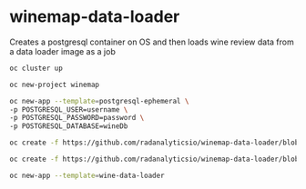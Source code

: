 # winemap-data-loader
Creates a postgresql container on OS and then loads wine review data from a data loader image as a job


```sh
oc cluster up

oc new-project winemap

oc new-app --template=postgresql-ephemeral \
-p POSTGRESQL_USER=username \
-p POSTGRESQL_PASSWORD=password \
-p POSTGRESQL_DATABASE=wineDb
```

```sh
oc create -f https://github.com/radanalyticsio/winemap-data-loader/blob/master/wine-data-loader.yaml

oc create -f https://github.com/radanalyticsio/winemap-data-loader/blob/master/secret.yaml

oc new-app --template=wine-data-loader
```
